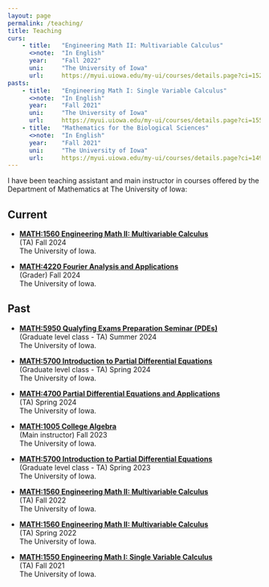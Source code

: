 ```yaml
---
layout: page
permalink: /teaching/
title: Teaching
curs:
    - title:   "Engineering Math II: Multivariable Calculus"
      <>note:  "In English"
      year:    "Fall 2022"
      uni:     "The University of Iowa"
      url:     https://myui.uiowa.edu/my-ui/courses/details.page?ci=152065&id=953716
pasts:
    - title:   "Engineering Math I: Single Variable Calculus"
      <>note:  "In English"
      year:    "Fall 2021"
      uni:     "The University of Iowa"
      url:     https://myui.uiowa.edu/my-ui/courses/details.page?ci=155573&id=941316 
    - title:   "Mathematics for the Biological Sciences"
      <>note:  "In English"
      year:    "Fall 2021"
      uni:     "The University of Iowa"
      url:     https://myui.uiowa.edu/my-ui/courses/details.page?ci=149667&id=941277
---
```



I have been teaching assistant and main instructor in courses offered by the Department of Mathematics at The University of Iowa:



## Current

- **[MATH:1560 Engineering Math II: Multivariable Calculus](https://myui.uiowa.edu/my-ui/courses/details.page?ci=152065&id=1018300)** <br /> 
 (TA) Fall 2024 <br /> The University of Iowa.

- **[MATH:4220 Fourier Analysis and Applications](https://myui.uiowa.edu/my-ui/courses/details.page?ci=173788&id=1025657)** <br /> 
 (Grader) Fall 2024 <br /> The University of Iowa.
 
 

## Past

- **[MATH:5950 Qualyfing Exams Preparation Seminar (PDEs)](https://myui.uiowa.edu/my-ui/courses/details.page?ci=149697&id=980060)** <br /> 
 (Graduate level class - TA) Summer 2024 <br /> The University of Iowa.

- **[MATH:5700 Introduction to Partial Differential Equations](https://myui.uiowa.edu/my-ui/courses/details.page?ci=149697&id=980060)** <br /> 
 (Graduate level class - TA) Spring 2024 <br /> The University of Iowa.
 
- **[MATH:4700 Partial Differential Equations and Applications](https://myui.uiowa.edu/my-ui/courses/details.page?ci=173787&id=1015387)** <br /> 
(TA) Spring 2024 <br />  The University of Iowa.

- **[MATH:1005 College Algebra](https://myui.uiowa.edu/my-ui/courses/details.page?ci=157684&id=994167)** <br /> 
 (Main instructor) Fall 2023 <br /> The University of Iowa.
 
- **[MATH:5700 Introduction to Partial Differential Equations](https://myui.uiowa.edu/my-ui/courses/details.page?ci=149697&id=980060)** <br /> 
 (Graduate level class - TA) Spring 2023 <br /> The University of Iowa.
 
 - **[MATH:1560 Engineering Math II: Multivariable Calculus](https://myui.uiowa.edu/my-ui/courses/details.page?ci=152065&id=953716)** <br /> 
 (TA) Fall 2022 <br /> The University of Iowa.

- **[MATH:1560 Engineering Math II: Multivariable Calculus](https://myui.uiowa.edu/my-ui/courses/details.page?ci=152065&id=953716)** <br /> 
 (TA) Spring 2022 <br /> The University of Iowa.
 
- **[MATH:1550 Engineering Math I: Single Variable Calculus](https://myui.uiowa.edu/my-ui/courses/details.page?ci=155573&id=941316)** <br /> 
 (TA) Fall 2021 <br /> The University of Iowa.
 



